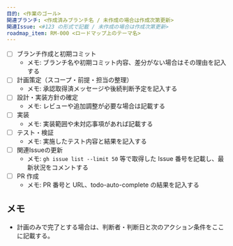 ```yaml
---
目的: <作業のゴール>
関連ブランチ: <作成済みブランチ名 / 未作成の場合は作成次第更新>
関連Issue: <#123 の形式で記載 / 未作成の場合は作成次第更新>
roadmap_item: RM-000 <ロードマップ上のテーマ名>
---
```


- [ ] ブランチ作成と初期コミット
  - メモ: ブランチ名や初期コミット内容、差分がない場合はその理由を記入する
- [ ] 計画策定（スコープ・前提・担当の整理）
  - メモ: 承認取得済メッセージや後続判断予定を記入する
- [ ] 設計・実装方針の確定
  - メモ: レビューや追加調整が必要な場合は記載する
- [ ] 実装
  - メモ: 実装範囲や未対応事項があれば記載する
- [ ] テスト・検証
  - メモ: 実施したテスト内容と結果を記入する
- [ ] 関連Issueの更新
  - メモ: `gh issue list --limit 50` 等で取得した Issue 番号を記載し、最新状況をコメントする
- [ ] PR 作成
  - メモ: PR 番号と URL、todo-auto-complete の結果を記入する

## メモ
- 計画のみで完了とする場合は、判断者・判断日と次のアクション条件をここに記載する。
